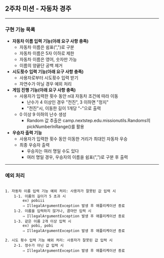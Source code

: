 ## 2주차 미션 - 자동차 경주

---

### 구현 기능 목록

- **자동차 이름 입력 기능(아래 요구 사항 충족)**
    - 자동차 이름은 쉼표(",")로 구분
    - 자동차 이름은 5자 이하로 제한
    - 자동차 이름은 영어, 숫자만 가능
    - 이름의 양끝단 공백 제거
- **시도횟수 입력 기능(아래 요구 사항 충족)**
    - 사용자로부터 시도횟수 입력 받기
    - 자연수가 아닐 경우 예외 처리
- **게임 진행 기능(아래 요구 사항 충족)**
    - 사용자가 입력한 횟수 동안 n대 자동차 조건에 따라 이동
        - 난수가 4 이상인 경우 "전진", 3 이하면 "정지"
        - "전진"시, 이동한 길이 1개당 "-"으로 출력
    - 0 이상 9 이하의 난수 생성
        - Random 값 추출은 camp.nextstep.edu.missionutils.Randoms의 pickNumberInRange()를 활용
- **우승자 출력 기능**
    - 사용자가 입력한 횟수 동안 이동한 거리가 최대인 자동차 우승
    - 최종 우승자 출력
        - 우승자는 여러 명일 수도 있다
        - 여러 명일 경우, 우승자의 이름을 쉼표(",")로 구분 후 출력

---

### 예외 처리

```

1. 자동차 이름 입력 기능 예외 처리: 사용자가 잘못된 값 입력 시
    1-1. 이름의 길이가 5 초과 시 
        ex) pobiii
        ⇒ IllegalArgumentException 발생 후 애플리케이션 종료 
    1-2. 이름을 입력하지 않거나, 콤마만 입력 시
        ⇒ IllegalArgumentException 발생 후 애플리케이션 종료  
    1-3. 같은 이름 2개 이상 입력 시
        ex) pobi, pobi
        ⇒ IllegalArgumentException 발생 후 애플리케이션 종료 
        
2. 시도 횟수 입력 기능 예외 처리: 사용자가 잘못된 값 입력 시
    2-1. 정수가 아닌 값 입력 시 
        ⇒ IllegalArgumentException 발생 후 애플리케이션 종료 
```
